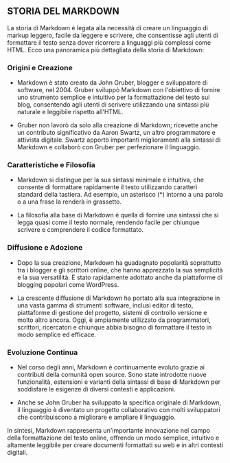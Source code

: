 ## STORIA DEL MARKDOWN

La storia di Markdown è legata alla necessità di creare un linguaggio di markup leggero, facile da leggere e scrivere, che consentisse agli utenti di formattare il testo senza dover ricorrere a linguaggi più complessi come HTML. Ecco una panoramica più dettagliata della storia di Markdown:

### Origini e Creazione

- Markdown è stato creato da John Gruber, blogger e sviluppatore di software, nel 2004. Gruber sviluppò Markdown con l'obiettivo di fornire uno strumento semplice e intuitivo per la formattazione del testo sui blog, consentendo agli utenti di scrivere utilizzando una sintassi più naturale e leggibile rispetto all'HTML.

- Gruber non lavorò da solo alla creazione di Markdown; ricevette anche un contributo significativo da Aaron Swartz, un altro programmatore e attivista digitale. Swartz apportò importanti miglioramenti alla sintassi di Markdown e collaborò con Gruber per perfezionare il linguaggio.

### Caratteristiche e Filosofia

- Markdown si distingue per la sua sintassi minimale e intuitiva, che consente di formattare rapidamente il testo utilizzando caratteri standard della tastiera. Ad esempio, un asterisco (\*) intorno a una parola o a una frase la renderà in grassetto.

- La filosofia alla base di Markdown è quella di fornire una sintassi che si legga quasi come il testo normale, rendendo facile per chiunque scrivere e comprendere il codice formattato.

### Diffusione e Adozione

- Dopo la sua creazione, Markdown ha guadagnato popolarità soprattutto tra i blogger e gli scrittori online, che hanno apprezzato la sua semplicità e la sua versatilità. È stato rapidamente adottato anche da piattaforme di blogging popolari come WordPress.

- La crescente diffusione di Markdown ha portato alla sua integrazione in una vasta gamma di strumenti software, inclusi editor di testo, piattaforme di gestione del progetto, sistemi di controllo versione e molto altro ancora. Oggi, è ampiamente utilizzato da programmatori, scrittori, ricercatori e chiunque abbia bisogno di formattare il testo in modo semplice ed efficace.

### Evoluzione Continua

- Nel corso degli anni, Markdown è continuamente evoluto grazie ai contributi della comunità open source. Sono state introdotte nuove funzionalità, estensioni e varianti della sintassi di base di Markdown per soddisfare le esigenze di diversi contesti e applicazioni.

- Anche se John Gruber ha sviluppato la specifica originale di Markdown, il linguaggio è diventato un progetto collaborativo con molti sviluppatori che contribuiscono a migliorare e ampliare il linguaggio.

In sintesi, Markdown rappresenta un'importante innovazione nel campo della formattazione del testo online, offrendo un modo semplice, intuitivo e altamente leggibile per creare documenti formattati su web e in altri contesti digitali.
